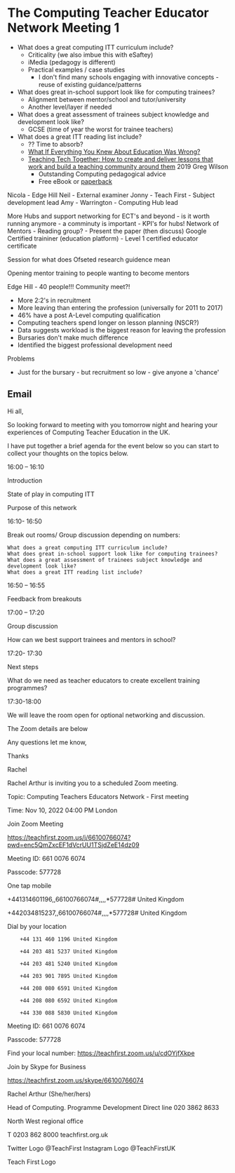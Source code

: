 The Computing Teacher Educator Network Meeting 1 
================================================

* What does a great computing ITT curriculum include?
    * Criticality (we also imbue this with eSaftey)
    * iMedia (pedagogy is different)
    * Practical examples / case studies
        * I don't find many schools engaging with innovative concepts - reuse of existing guidance/patterns
* What does great in-school support look like for computing trainees?
    * Alignment between mentor/school and tutor/university
    * Another level/layer if needed
* What does a great assessment of trainees subject knowledge and development look like?
    * GCSE (time of year the worst for trainee teachers)
* What does a great ITT reading list include?
    * ?? Time to absorb?
    * [What If Everything You Knew About Education Was Wrong?](https://www.amazon.co.uk/Everything-About-Education-Wrong-Paperback/dp/1785831577/)
    * [Teaching Tech Together: How to create and deliver lessons that work and build a teaching community around them](https://teachtogether.tech/) 2019 Greg Wilson
        * Outstanding Computing pedagogical advice
        * Free eBook or [paperback](https://www.routledge.com/Teaching-Tech-Together-How-to-Make-Your-Lessons-Work-and-Build-a-Teaching/Wilson/p/book/9780367352974)

Nicola - Edge Hill
Neil - External examiner
Jonny - Teach First - Subject development lead
Amy - Warrington - Computing Hub lead

More Hubs and support networking for ECT's and beyond - is it worth running anymore - a comminuty is important - KPI's for hubs!
Network of Mentors - Reading group? - Present the paper (then discuss)
Google Certified traininer (education platform) - Level 1 certified educator certificate

Session for what does Ofseted research guidence mean

Opening mentor training to people wanting to become mentors

Edge Hill - 40 people!!! Community meet?!


* More 2:2's in recruitment
* More leaving than entering the profession (universally for 2011 to 2017)
* 46% have a post A-Level computing qualification
* Computing teachers spend longer on lesson planning (NSCR?)
* Data suggests workload is the biggest reason for leaving the profession
* Bursaries don't make much difference
* Identified the biggest professional development need

Problems
* Just for the bursary  - but recruitment so low - give anyone a 'chance'

Email
------

Hi all,

 

So looking forward to meeting with you tomorrow night and hearing your experiences of Computing Teacher Education in the UK.

I have put together a brief agenda for the event below so you can start to collect your thoughts on the topics below.

 

16:00 – 16:10
	

Introduction

State of play in computing ITT

Purpose of this network

16:10- 16:50

 
	

Break out rooms/ Group discussion depending on numbers:

    What does a great computing ITT curriculum include?
    What does great in-school support look like for computing trainees?
    What does a great assessment of trainees subject knowledge and development look like?
    What does a great ITT reading list include?

16:50 –  16:55
	

Feedback from breakouts

17:00 – 17:20
	

Group discussion

How can we best support trainees and mentors in school?

17:20-  17:30
	

Next steps

What do we need as teacher educators to create excellent training programmes?

17:30-18:00
	

We will leave the room open for optional networking and discussion.

 

 

The Zoom details are below

 

Any questions let me know,

Thanks

Rachel

 

 

Rachel Arthur is inviting you to a scheduled Zoom meeting.

 

Topic: Computing Teachers Educators Network - First meeting

Time: Nov 10, 2022 04:00 PM London

 

Join Zoom Meeting

https://teachfirst.zoom.us/j/66100766074?pwd=enc5QmZxcEF1dVcrUU1TSjdZeE14dz09

 

Meeting ID: 661 0076 6074

Passcode: 577728

One tap mobile

+441314601196,,66100766074#,,,,*577728# United Kingdom

+442034815237,,66100766074#,,,,*577728# United Kingdom

 

Dial by your location

        +44 131 460 1196 United Kingdom

        +44 203 481 5237 United Kingdom

        +44 203 481 5240 United Kingdom

        +44 203 901 7895 United Kingdom

        +44 208 080 6591 United Kingdom

        +44 208 080 6592 United Kingdom

        +44 330 088 5830 United Kingdom

Meeting ID: 661 0076 6074

Passcode: 577728

Find your local number: https://teachfirst.zoom.us/u/cdOYjfXkpe

 

Join by Skype for Business

https://teachfirst.zoom.us/skype/66100766074

 

 

Rachel Arthur (She/her/hers)

Head of Computing. Programme Development
Direct line 020 3862 8633

 

North West regional office

T 0203 862 8000 teachfirst.org.uk

 

Twitter Logo @TeachFirst
Instagram Logo @TeachFirstUK


Teach First Logo

 